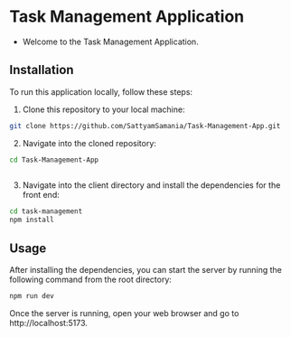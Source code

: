 # Task Management Application

- Welcome to the Task Management Application.

## Installation


To run this application locally, follow these steps: 

1. Clone this repository to your local machine:

```bash
git clone https://github.com/SattyamSamania/Task-Management-App.git
```


2. Navigate into the cloned repository:

```bash
cd Task-Management-App
  
```

3. Navigate into the client directory and install the dependencies for the front end:

```bash
cd task-management
npm install


```

## Usage
After installing the dependencies, you can start the server by running the following command from the root directory:

```bash
npm run dev

```

Once the server is running, open your web browser and go to http://localhost:5173.
